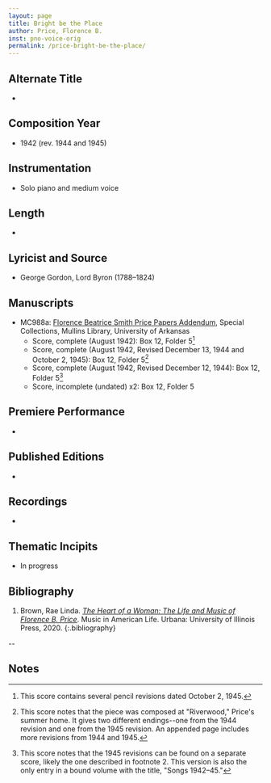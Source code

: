 ```yaml
---
layout: page
title: Bright be the Place
author: Price, Florence B.
inst: pno-voice-orig
permalink: /price-bright-be-the-place/
---
```


## Alternate Title
- 

## Composition Year
- 1942 (rev. 1944 and 1945)

## Instrumentation
- Solo piano and medium voice

## Length
- 

## Lyricist and Source
- George Gordon, Lord Byron (1788&ndash;1824)

## Manuscripts
- MC988a: <a href="https://uark.as.atlas-sys.com/repositories/2/resources/1522" target="_blank">Florence Beatrice Smith Price Papers Addendum</a>, Special Collections, Mullins Library, University of Arkansas
    * Score, complete (August 1942): Box 12, Folder 5[^fn1]
    * Score, complete (August 1942, Revised December 13, 1944 and October 2, 1945): Box 12, Folder 5[^fn2]
    * Score, complete (August 1942, Revised December 12, 1944): Box 12, Folder 5[^fn3]
    * Score, incomplete (undated) x2: Box 12, Folder 5

## Premiere Performance
- 

## Published Editions
- 

## Recordings
- 

## Thematic Incipits
- In progress

## Bibliography
1. Brown, Rae Linda. <a href="https://www.worldcat.org/title/1122800180" target="_blank">*The Heart of a Woman: The Life and Music of Florence B. Price*</a>. Music in American Life. Urbana: University of Illinois Press, 2020.
{:.bibliography}

--
## Notes
[^fn1]: This score contains several pencil revisions dated October 2, 1945.
[^fn2]: This score notes that the piece was composed at "Riverwood," Price's summer home. It gives two different endings--one from the 1944 revision and one from the 1945 revision. An appended page includes more revisions from 1944 and 1945.
[^fn3]: This score notes that the 1945 revisions can be found on a separate score, likely the one described in footnote 2. This version is also the only entry in a bound volume with the title, "Songs 1942&ndash;45."
